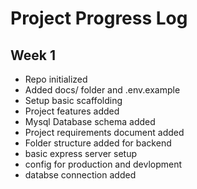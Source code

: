 # Project Progress Log

## Week 1

- Repo initialized
- Added docs/ folder and .env.example
- Setup basic scaffolding
- Project features added
- Mysql Database schema added
- Project requirements document added
- Folder structure added for backend
- basic express server setup
- config for production and devlopment
- databse connection added
